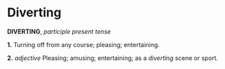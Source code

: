 # Diverting

**DIVERTING**, _participle present tense_

**1.** Turning off from any course; pleasing; entertaining.

**2.** _adjective_ Pleasing; amusing; entertaining; as a _diverting_ scene or sport.